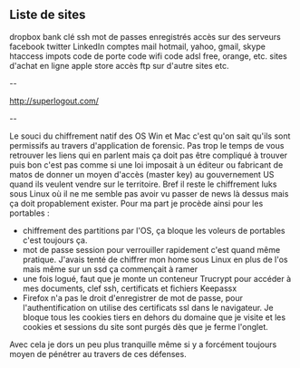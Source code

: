 
## Liste de sites

dropbox
bank
clé ssh
mot de passes enregistrés
accès sur des serveurs
facebook
twitter
LinkedIn
comptes mail hotmail, yahoo, gmail, skype
htaccess
impots
code de porte
code wifi
code adsl free, orange, etc.
sites d'achat en ligne
apple store
accès ftp sur d'autre sites etc.

--

http://superlogout.com/

--

Le souci du chiffrement natif des OS Win et Mac c'est qu'on sait qu'ils
sont permissifs au travers d'application de forensic. Pas trop le temps
de vous retrouver les liens qui en parlent mais ça doit pas être
compliqué à trouver puis bon c'est pas comme si une loi imposait à un
éditeur ou fabricant de matos de donner un moyen d'accès (master key) au
gouvernement US quand ils veulent vendre sur le territoire.
Bref il reste le chiffrement luks sous Linux où il ne me semble pas
avoir vu passer de news là dessus mais ça doit propablement exister.
Pour ma part je procède ainsi pour les portables :

* chiffrement des partitions par l'OS, ça bloque les voleurs de
portables c'est toujours ça.
* mot de passe session pour verrouiller rapidement c'est quand même
pratique. J'avais tenté de chiffrer mon home sous Linux en plus de l'os
mais même sur un ssd ça commençait à ramer
* une fois logué, faut que je monte un conteneur Trucrypt pour accéder à
mes documents, clef ssh, certificats et fichiers Keepassx
* Firefox n'a pas le droit d'enregistrer de mot de passe, pour
l'authentification on utilise des certificats ssl dans le navigateur. Je
bloque tous les cookies tiers en dehors du domaine que je visite et les
cookies et sessions du site sont purgés dès que je ferme l'onglet.

Avec cela je dors un peu plus tranquille même si y a forcément toujours
moyen de pénétrer au travers de ces défenses.
